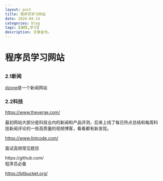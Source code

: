 ```yaml
---
layout: post
title: 程序员学习网站
date: 2020-04-14
categories: blog
tags: [编程,学习]
description: 文章金句。
---
```

# 程序员学习网站
## 
### 2.1新闻



[dzone](https://dzone.com/)是一个新闻网站



### 2.2科技 
https://www.theverge.com/
<p>最初网站大部分是科技业内的新闻和产品评测，后来上线了每日热点总结和每周科技新闻评论的一些高质量的视频博客，看看都有新发现。

https://www.lintcode.com/
<p>面试高频常见题目</p>
https://github.com/<br>
程序员必备

https://bitbucket.org/













